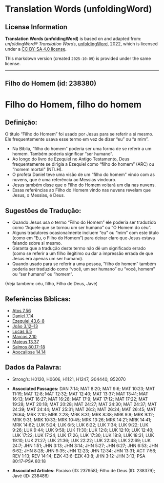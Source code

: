 # Translation Words (unfoldingWord)

## License Information

**Translation Words (unfoldingWord)** is based on and adapted from: _unfoldingWord® Translation Words_, [unfoldingWord](https://unfoldingword.org/utw), 2022, which is licensed under a [CC BY-SA 4.0 license](https://creativecommons.org/licenses/by-sa/4.0/legalcode.en).

This markdown version (created `2025-10-09`) is provided under the same license.



--------------------------------

## Filho do Homem (id: 238380)

Filho do Homem, filho do homem
==============================

Definição:
----------

O título “Filho do Homem” foi usado por Jesus para se referir a si mesmo. Ele frequentemente usava esse termo em vez de dizer “eu” ou “a mim”.

* Na Bíblia, “filho do homem” poderia ser uma forma de se referir a um homem. Também poderia significar “ser humano”.
* Ao longo do livro de Ezequiel no Antigo Testamento, Deus frequentemente se dirigia a Ezequiel como “filho do homem” (ARC) ou "homem mortal" (NTLH).
* O profeta Daniel teve uma visão de um “filho do homem” vindo com as nuvens, que é uma referência ao Messias vindouro.
* Jesus também disse que o Filho do Homem voltará um dia nas nuvens.
* Essas referências ao Filho do Homem vindo nas nuvens revelam que Jesus, o Messias, é Deus.

Sugestões de Tradução:
----------------------

* Quando Jesus usa o termo “Filho do Homem” ele poderia ser traduzido como “Aquele que se tornou um ser humano” ou “O Homem do céu”.
* Alguns tradutores ocasionalmente incluem “eu” ou “mim” com este título (como em “Eu, o Filho do Homem”) para deixar claro que Jesus estava falando sobre si mesmo.
* Garanta que a tradução deste termo não dê um significado errado (como se referir a um filho ilegítimo ou dar a impressão errada de que Jesus era apenas um ser humano).
* Quando usado para se referir a uma pessoa, “filho do homem” também poderia ser traduzido como “você, um ser humano” ou “você, homem” ou “ser humano” ou “homem”.

(Veja também: céu, filho, Filho de Deus, Javé)

Referências Bíblicas:
---------------------

* [Atos 7\.56](https://ref.ly/Acts7:56)
* [Daniel 7\.14](https://ref.ly/Dan7:14)
* [Ezequiel 43\.6–8](https://ref.ly/Ezek43:6-Ezek43:8)
* [João 3\.12–13](https://ref.ly/John3:12-John3:13)
* [Lucas 6\.5](https://ref.ly/Luke6:5)
* [Marcos 2\.10](https://ref.ly/Mark2:10)
* [Mateus 13\.37](https://ref.ly/Matt13:37)
* [Salmos 80\.17–18](https://ref.ly/Ps80:17-Ps80:18)
* [Apocalipse 14\.14](https://ref.ly/Rev14:14)

Dados da Palavra:
-----------------

* Strong’s: H0120, H0606, H1121, H1247, G04440, G52070

* **Associated Passages:** DAN 7:14; MAT 8:20; MAT 9:6; MAT 10:23; MAT 11:19; MAT 12:8; MAT 12:32; MAT 12:40; MAT 13:37; MAT 13:41; MAT 16:13; MAT 16:27; MAT 16:28; MAT 17:9; MAT 17:12; MAT 17:22; MAT 19:28; MAT 20:18; MAT 20:28; MAT 24:27; MAT 24:30; MAT 24:37; MAT 24:39; MAT 24:44; MAT 25:31; MAT 26:2; MAT 26:24; MAT 26:45; MAT 26:64; MRK 2:10; MRK 2:28; MRK 8:31; MRK 8:38; MRK 9:9; MRK 9:12; MRK 9:31; MRK 10:33; MRK 10:45; MRK 13:26; MRK 14:21; MRK 14:41; MRK 14:62; LUK 5:24; LUK 6:5; LUK 6:22; LUK 7:34; LUK 9:22; LUK 9:26; LUK 9:44; LUK 9:58; LUK 11:30; LUK 12:8; LUK 12:10; LUK 12:40; LUK 17:22; LUK 17:24; LUK 17:26; LUK 17:30; LUK 18:8; LUK 18:31; LUK 19:10; LUK 21:27; LUK 21:36; LUK 22:22; LUK 22:48; LUK 22:69; LUK 24:7; JHN 1:51; JHN 3:13; JHN 3:14; JHN 5:27; JHN 6:27; JHN 6:53; JHN 6:62; JHN 8:28; JHN 9:35; JHN 12:23; JHN 12:34; JHN 13:31; ACT 7:56; REV 1:13; REV 14:14; EZK 43:6–EZK 43:8; JHN 3:12–JHN 3:13; PSA 80:17–PSA 80:18
* **Associated Articles:** Paraíso (ID: 237958); Filho de Deus (ID: 238379); Javé (ID: 238486)

